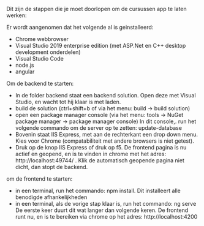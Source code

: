 Dit zijn de stappen die je moet doorlopen om de cursussen app te laten werken:

Er wordt aangenomen dat het volgende al is geinstalleerd:
- Chrome webbrowser
- Visual Studio 2019 enterprise edition (met ASP.Net en C++ desktop development onderdelen)
- Visual Studio Code
- node.js
- angular

Om de backend te starten:
-   In de folder backend staat een backend solution. Open deze met Visual Studio, en wacht tot hij klaar is met laden.
-   build de solution (ctrl+shift+b of via het menu: build -> build solution)
-   open een package manager console (via het menu: tools -> NuGet package manager -> package manager console)
    In dit console,. run het volgende commando om de server op te zetten: update-database   
-   Bovenin staat IIS Express, met aan de rechterkant een drop down menu. Kies voor Chrome (compatabiliteit 
    met andere browsers is   niet getest).
-   Druk op de knop IIS Express of druk op f5.
    De frontend pagina is nu actief en geopend, en is te vinden in chrome met het adres: http://localhost:49744/ .
    Klik de automatisch geopende pagina niet dicht, dan stopt de backend.

om de frontend te starten:
-   in een terminal, run het commando: npm install. Dit installeert alle benodigde afhankelijkheden
-   in een terminal, als de vorige stap klaar is, run het commando: ng serve
    De eerste keer duurt dit wat langer dan volgende keren.
    De frontend runt nu, en is te bereiken via chrome op het adres: http://localhost:4200